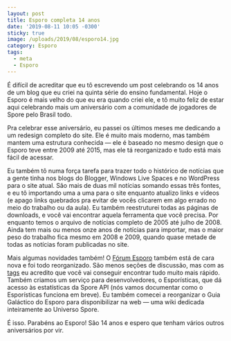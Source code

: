 ```yaml
---
layout: post
title: Esporo completa 14 anos
date: '2019-08-11 10:05 -0300'
sticky: true
image: /uploads/2019/08/esporo14.jpg
category: Esporo
tags:
  - meta
  - Esporo
---
```


É difícil de acreditar que eu tô escrevendo um post celebrando os 14 anos de um blog que eu criei na quinta série do ensino fundamental. Hoje o Esporo é mais velho do que eu era quando criei ele, e tô muito feliz de estar aqui celebrando mais um aniversário com a comunidade de jogadores de Spore pelo Brasil todo.

Pra celebrar esse aniversário, eu passei os últimos meses me dedicando a um redesign completo do site. Ele é muito mais moderno, mas também mantem uma estrutura conhecida — ele é baseado no mesmo design que o Esporo teve entre 2009 até 2015, mas ele tá reorganizado e tudo está mais fácil de acessar.

Eu também tô numa força tarefa para trazer todo o histórico de notícias que a gente tinha nos blogs do Blogger, Windows Live Spaces e no WordPress para o site atual. São mais de duas mil notícias somando essas três fontes, e eu tô importando uma a uma para o site enquanto atualizo links e vídeos (e apago links quebrados pra evitar de vocês clicarem em algo errado no meio do trabalho ou da aula). Eu também reestruturei todas as páginas de downloads, e você vai encontrar aquela ferramenta que você precisa. Por enquanto temos o arquivo de notícias completo de 2005 até julho de 2008. Ainda tem mais ou menos onze anos de notícias para importar, mas o maior peso do trabalho fica mesmo em 2008 e 2009, quando quase metade de todas as notícias foram publicadas no site.

Mais algumas novidades também! O [Fórum Esporo](https://forum.esporo.net/) também está de cara nova e foi todo reorganizado. São menos seções de discussão, mas com as [tags](https://forum.esporo.net/tags) eu acredito que você vai conseguir encontrar tudo muito mais rápido. Também criamos um serviço para desenvolvedores, o Esporísticas, que dá acesso às estatísticas da Spore API (nós vamos documentar como o Esporísticas funciona em breve). Eu também comecei a reorganizar o Guia Galáctico do Esporo para disponibilizar na web — uma wiki dedicada inteiramente ao Universo Spore.

É isso. Parabéns ao Esporo! São 14 anos e espero que tenham vários outros aniversários por vir.
